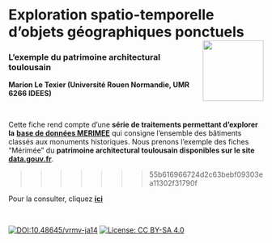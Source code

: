 # Exploration spatio-temporelle d’objets géographiques ponctuels [<img src="https://rzine.fr/img/Rzine_logo.png"  align="right" width="120"/>](http://rzine.fr/)
### L’exemple du patrimoine architectural toulousain
**Marion Le Texier (Université Rouen Normandie, UMR 6266 IDEES)**

<br/>  

Cette fiche rend compte d’une **série de traitements permettant d’explorer la** [**base de données MERIMEE**](https://www.culture.gouv.fr/Espace-documentation/Base-de-donnees-Culture/Merimee-une-base-de-donnees-du-patrimoine-monumental-francais-de-la-Prehistoire-a-nos-jours) qui consigne l’ensemble des bâtiments classés aux monuments historiques. Nous prenons l’exemple des fiches “Mérimée” du **patrimoine architectural toulousain disponibles sur le site** [**data.gouv.fr**](https://www.data.gouv.fr/fr/datasets/base-merimee/).
>>>>>>> 55b616966724d2c63bebf09303ea11302f31790f

Pour la consulter, cliquez [**ici**](https://rzine.fr/docs/20200601_mletexier86_explo_spatiotemporel/index.html)

<br/>  

[![DOI:10.48645/vrmv-ja14](https://zenodo.org/badge/DOI/10.48645/vrmv-ja14.svg)](https://doi.org/10.48645/vrmv-ja14)
[![License: CC BY-SA 4.0](https://img.shields.io/badge/License-CC%20BY--SA%204.0-lightgrey.svg)](http://creativecommons.org/licenses/by-sa/4.0/)
